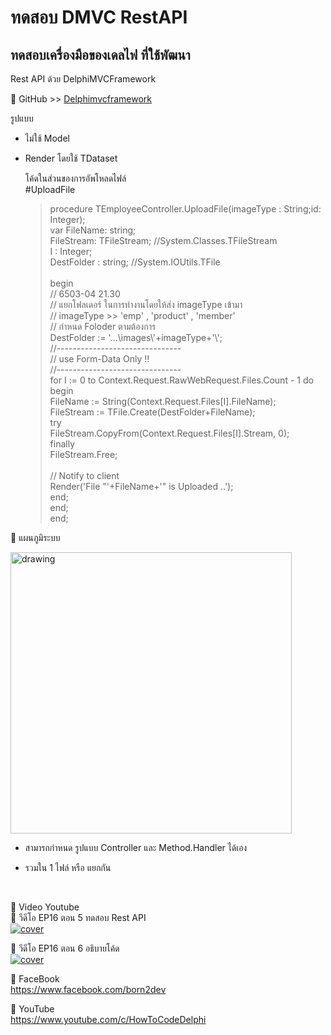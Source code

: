 # ทดสอบ DMVC RestAPI
## ทดสอบเครื่องมือของเดลไฟ ที่ใช้พัฒนา
Rest API ด้วย DelphiMVCFramework <BR>

📌 GitHub >> [Delphimvcframework](https://github.com/danieleteti/delphimvcframework)    
  
รูปแบบ
- ไม่ใช้ Model  
- Render โดยใช้ TDataset

    โค้ดในส่วนของการอัพโหลดไฟล์ <BR>
    #UploadFile <BR>
    > procedure TEmployeeController.UploadFile(imageType : String;id:
    > Integer);<BR> var FileName: string;<BR>
    >     FileStream: TFileStream; //System.Classes.TFileStream<BR>
    >     I : Integer;<BR>
    >     DestFolder : string; //System.IOUtils.TFile<BR> <BR> begin<BR>
    >     // 6503-04 21.30<BR>
    >     // แยกโฟลเดอร์ ในการทำงานโดยให้ส่ง imageType เข้ามา<BR>
    >     // imageType >> 'emp' , 'product' , 'member'<BR>
    >     // กำหนด Foloder ตามต้องการ<BR>
    >     DestFolder := '...\images\\'+imageType+'\\';<BR>
    >     //-------------------------------<BR>
    >     // use Form-Data Only !!<BR>
    >     //-------------------------------<BR>
    >     for I := 0 to Context.Request.RawWebRequest.Files.Count - 1 do<BR>
    >         begin<BR>
    > 		    FileName := String(Context.Request.Files[I].FileName);<BR>
    > 		    FileStream := TFile.Create(DestFolder+FileName);<BR>
    > 		    try<BR>
    >   			    FileStream.CopyFrom(Context.Request.Files[I].Stream, 0);<BR>
    > 		    finally<BR>
    >   			    FileStream.Free;<BR>
    >                 <BR>
    >                 // Notify to client<BR>
    >                 Render('File "'+FileName+'" is Uploaded ..');<BR>
    > 		    end;<BR>
    > 	    end;<BR>
    >     end;<BR>



🔷 แผนภูมิระบบ<BR>

<img src="https://user-images.githubusercontent.com/6521378/156784812-e15176d8-fa5f-4d66-ab73-9e52fcd8b8d5.png" alt="drawing" width="450"/>

* สามารถกำหนด รูปแบบ Controller และ Method.Handler ได้เอง
- รวมใน 1 ไฟล์ หรือ แยกกัน



<BR>

🔷 Video Youtube <BR>
📌 วีดีโอ EP16 ตอน 5 ทดสอบ Rest API <BR>
[![cover](http://img.youtube.com/vi/f44fSrBcUXM/0.jpg)](http://www.youtube.com/watch?v=f44fSrBcUXM "Click to Play Video")

  
📌 วีดีโอ EP16 ตอน 6 อธิบายโค้ด <BR>
[![cover](http://img.youtube.com/vi/n6vTwOf1lz0/0.jpg)](http://www.youtube.com/watch?v=n6vTwOf1lz0 "Click to Play Video")

  
🔷 FaceBook <BR>
https://www.facebook.com/born2dev

🔷 YouTube <BR>
https://www.youtube.com/c/HowToCodeDelphi
